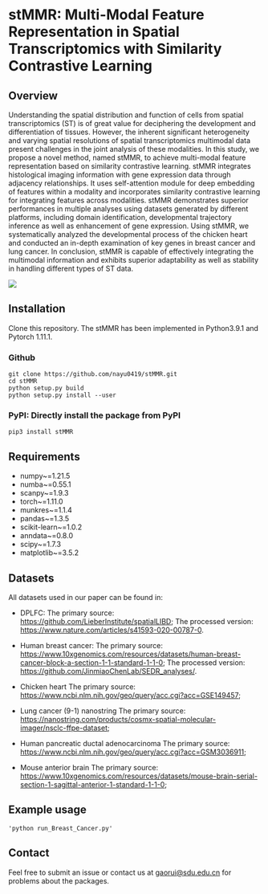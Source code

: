 # stMMR: Multi-Modal Feature Representation in Spatial Transcriptomics with Similarity Contrastive Learning

## Overview
Understanding the spatial distribution and function of cells from spatial transcriptomics (ST) is of great value for deciphering the development and differentiation of tissues. However, the inherent significant heterogeneity and varying spatial resolutions of spatial transcriptomics multimodal data present challenges in the joint analysis of these modalities. In this study, we propose a novel method, named stMMR, to achieve multi-modal feature representation based on similarity contrastive learning. stMMR integrates histological imaging information with gene expression data through adjacency relationships. It uses self-attention module for deep embedding of features within a modality and incorporates similarity contrastive learning for integrating features across modalities. stMMR demonstrates superior performances in multiple analyses using datasets generated by different platforms, including domain identification, developmental trajectory inference as well as enhancement of gene expression. Using stMMR, we systematically analyzed the developmental process of the chicken heart and conducted an in-depth examination of key genes in breast cancer and lung cancer. In conclusion, stMMR is capable of effectively integrating the multimodal information and exhibits superior adaptability as well as stability in handling different types of ST data. 


![](https://github.com/nayu0419/stMMR/blob/main/Overview.jpg)

## Installation

Clone this repository. The stMMR has been implemented in Python3.9.1 and Pytorch 1.11.1.
### Github
```
git clone https://github.com/nayu0419/stMMR.git
cd stMMR
python setup.py build
python setup.py install --user
```
### PyPI: Directly install the package from PyPI
```
pip3 install stMMR
```


## Requirements
* numpy~=1.21.5
* numba~=0.55.1
* scanpy~=1.9.3
* torch~=1.11.0
* munkres~=1.1.4
* pandas~=1.3.5
* scikit-learn~=1.0.2
* anndata~=0.8.0
* scipy~=1.7.3
* matplotlib~=3.5.2

## Datasets
All datasets used in our paper can be found in:

* DPLFC: 
The primary source: https://github.com/LieberInstitute/spatialLIBD; 
The processed version: https://www.nature.com/articles/s41593-020-00787-0.

* Human breast cancer: 
The primary source: https://www.10xgenomics.com/resources/datasets/human-breast-cancer-block-a-section-1-1-standard-1-1-0; 
The processed version: https://github.com/JinmiaoChenLab/SEDR_analyses/.

* Chicken heart
The primary source: https://www.ncbi.nlm.nih.gov/geo/query/acc.cgi?acc=GSE149457;

* Lung cancer (9-1) nanostring
The primary source: https://nanostring.com/products/cosmx-spatial-molecular-imager/nsclc-ffpe-dataset;

* Human pancreatic ductal adenocarcinoma
The primary source: https://www.ncbi.nlm.nih.gov/geo/query/acc.cgi?acc=GSM3036911;

* Mouse anterior brain
The primary source: https://www.10xgenomics.com/resources/datasets/mouse-brain-serial-section-1-sagittal-anterior-1-standard-1-1-0;




## Example usage

```
'python run_Breast_Cancer.py'
```

## Contact
Feel free to submit an issue or contact us at gaorui@sdu.edu.cn for problems about the packages.


